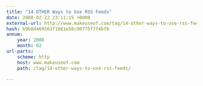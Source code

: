 ```yaml
---
title: "14 OTHER Ways to Use RSS Feeds"
date: 2008-02-22 23:11:15 +0000
external-url: http://www.makeuseof.com/tag/14-other-ways-to-use-rss-feeds/
hash: b9b8d469563f1061e58c90775f7f4bfb
annum:
    year: 2008
    month: 02
url-parts:
    scheme: http
    host: www.makeuseof.com
    path: /tag/14-other-ways-to-use-rss-feeds/

---
```



